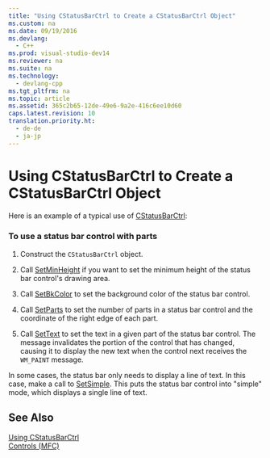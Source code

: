 ```yaml
---
title: "Using CStatusBarCtrl to Create a CStatusBarCtrl Object"
ms.custom: na
ms.date: 09/19/2016
ms.devlang: 
  - C++
ms.prod: visual-studio-dev14
ms.reviewer: na
ms.suite: na
ms.technology: 
  - devlang-cpp
ms.tgt_pltfrm: na
ms.topic: article
ms.assetid: 365c2b65-12de-49e6-9a2e-416c6ee10d60
caps.latest.revision: 10
translation.priority.ht: 
  - de-de
  - ja-jp
---
```

# Using CStatusBarCtrl to Create a CStatusBarCtrl Object
Here is an example of a typical use of [CStatusBarCtrl](../vs140/CStatusBarCtrl-Class.md):  
  
### To use a status bar control with parts  
  
1.  Construct the `CStatusBarCtrl` object.  
  
2.  Call [SetMinHeight](../vs140/CStatusBarCtrl--SetMinHeight.md) if you want to set the minimum height of the status bar control's drawing area.  
  
3.  Call [SetBkColor](../vs140/CStatusBarCtrl--SetBkColor.md) to set the background color of the status bar control.  
  
4.  Call [SetParts](../vs140/CStatusBarCtrl--SetParts.md) to set the number of parts in a status bar control and the coordinate of the right edge of each part.  
  
5.  Call [SetText](../vs140/CStatusBarCtrl--SetText.md) to set the text in a given part of the status bar control. The message invalidates the portion of the control that has changed, causing it to display the new text when the control next receives the `WM_PAINT` message.  
  
 In some cases, the status bar only needs to display a line of text. In this case, make a call to [SetSimple](../vs140/CStatusBarCtrl--SetSimple.md). This puts the status bar control into "simple" mode, which displays a single line of text.  
  
## See Also  
 [Using CStatusBarCtrl](../vs140/Using-CStatusBarCtrl.md)   
 [Controls (MFC)](../vs140/Controls--MFC-.md)